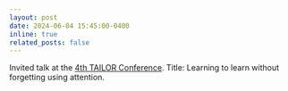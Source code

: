 ```yaml
---
layout: post
date: 2024-06-04 15:45:00-0400
inline: true
related_posts: false
---
```


Invited talk at the <a href="https://tailor-network.eu/events/4th-tailor-conference/">4th TAILOR Conference</a>. Title: Learning to learn without forgetting using attention.
